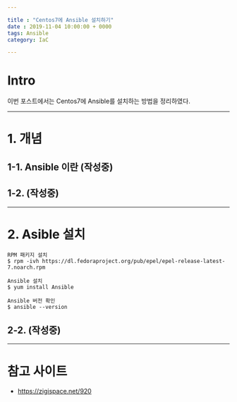 ```yaml
---

title : "Centos7에 Ansible 설치하기"
date : 2019-11-04 10:00:00 + 0000
tags: Ansible
category: IaC

---
```


# Intro

이번 포스트에서는 Centos7에 Ansible를 설치하는 방법을 정리하였다.

***

# 1. 개념

## 1-1. Ansible 이란 (작성중)


## 1-2. (작성중)

***

# 2. Asible 설치

```
RPM 패키지 설치
$ rpm -ivh https://dl.fedoraproject.org/pub/epel/epel-release-latest-7.noarch.rpm

Ansible 설치
$ yum install Ansible

Ansible 버전 확인
$ ansible --version
```


## 2-2. (작성중)


***

# 참고 사이트
- https://zigispace.net/920
